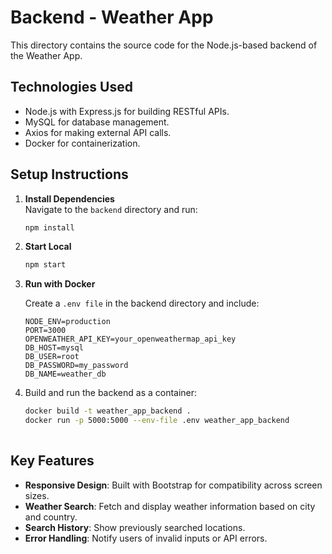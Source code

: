 # **Backend - Weather App**

This directory contains the source code for the Node.js-based backend of the Weather App.


## **Technologies Used**
- Node.js with Express.js for building RESTful APIs.
- MySQL for database management.
- Axios for making external API calls.
- Docker for containerization.


## **Setup Instructions**
1. **Install Dependencies**  
   Navigate to the `backend` directory and run:
   ```bash
   npm install

2. **Start Local**
   ```bash
   npm start

3. **Run with Docker**
  
   Create a `.env file` in the backend directory and include:

   ```env
   NODE_ENV=production
   PORT=3000
   OPENWEATHER_API_KEY=your_openweathermap_api_key
   DB_HOST=mysql
   DB_USER=root
   DB_PASSWORD=my_password
   DB_NAME=weather_db

 4. Build and run the backend as a container:
    ```bash
    docker build -t weather_app_backend .
    docker run -p 5000:5000 --env-file .env weather_app_backend
      

## **Key Features**
- **Responsive Design**: Built with Bootstrap for compatibility across screen sizes.
- **Weather Search**: Fetch and display weather information based on city and country.
- **Search History**: Show previously searched locations.
- **Error Handling**: Notify users of invalid inputs or API errors.